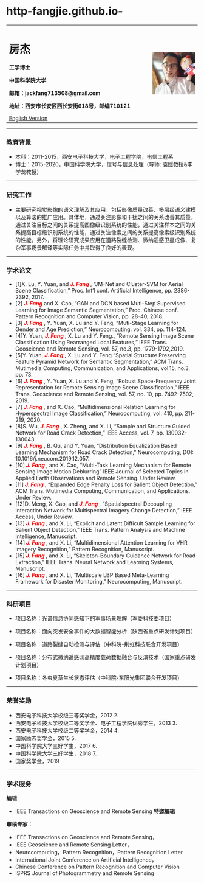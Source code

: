 # http-fangjie.github.io-
<div>
<table border="0">
  <tr>
    <td width="75%">
      <h1>房杰</h1>
      <p><b>工学博士</b></p>
      <p><b>中国科学院大学</b></p>
      <p><b>邮箱：jackfang713508@gmail.com</b></p>
      <p><b>地址：西安市长安区西长安街618号，邮编710121 </b></p>
      <a href="/index-en.md">English Version</a>
    </td>
    <td width="25%">
      <img src="JackFang.jpg" width="100%">
    </td>
  </tr>
</table>
</div>

---

### 教育背景

- 本科：2011-2015，西安电子科技大学，电子工程学院，电信工程系 
- 博士：2015-2020，中国科学院大学，信号与信息处理（导师: 袁媛教授&李学龙教授） 

---


### 研究工作

- 主要研究视觉影像的语义理解及其应用，包括影像质量改善、多层级语义建模以及算法的推广应用。具体地，通过关注影像和干扰之间的关系改善其质量，通过关注目标之间的关系提高图像级识别系统的性能，通过关注样本之间的关系提高目标级识别系统的性能，通过关注像素之间的关系提高像素级识别系统的性能。另外，将理论研究成果应用在道路裂缝检测、微纳遥感卫星成像、复杂军事场景解译等实际任务中并取得了良好的表现。

---


### 学术论文

- [1]X. Lu, Y. Yuan, and ***<font color=red> J. Fang </font>***, “JM-Net and Cluster-SVM for Aerial Scene Classification,” Proc. Int’l conf. Artificial Intelligence, pp. 2386-2392, 2017. 
- [2]***<font color=red> J. Fang </font>*** and X. Cao, “GAN and DCN based Muti-Step Supervised Learning for Image Semantic Segmentation,” Proc. Chinese conf. Pattern Recognition and Computer Vision, pp. 28-40, 2018. 
- [3]***<font color=red> J. Fang </font>***, Y. Yuan, X. Lu and Y. Feng, “Muti-Stage Learning for Gender and Age Prediction,” Neurocomputing. vol. 334, pp. 114-124.
- [4]Y. Yuan, ***<font color=red> J. Fang </font>***, X. Lu and Y. Feng., “Remote Sensing Image Scene Classification Using Rearranged Local Features,” IEEE Trans. Geoscience and Remote Sensing, vol. 57, no.3, pp. 1779-1792,2019. 
- [5]Y. Yuan, ***<font color=red> J. Fang </font>***, X. Lu and Y. Feng “Spatial Structure Preserving Feature Pyramid Network for Semantic Segmentation,” ACM Trans. Mutimedia Computing, Communication, and Applications, vol.15, no.3, pp. 73. 
- [6]***<font color=red> J. Fang </font>***, Y. Yuan, X. Lu and Y. Feng, “Robust Space-Frequency Joint Representation for Remote Sensing Image Scene Classification,” IEEE Trans. Geoscience and Remote Sensing, vol. 57, no. 10, pp. 7492-7502, 2019. 
- [7]***<font color=red> J. Fang </font>***, and X. Cao, “Multidimensional Relation Learning for Hyperspectral Image Classification,” Neurocomputing, vol. 410, pp. 211-219, 2020. 
- [8]S. Wu, ***<font color=red> J. Fang </font>***, X. Zheng, and X. Li, “Sample and Structure Guided Network for Road Crack Detection,” IEEE Access, vol. 7, pp. 130032-130043. 
- [9]***<font color=red> J. Fang </font>***, B. Qu, and Y. Yuan, “Distribution Equalization Based Learning Mechanism for Road Crack Detection,” Neurocomputing, DOI: 10.1016/j.neucom.2019.12.057. 
- [10]***<font color=red> J. Fang </font>***, and X. Cao, “Multi-Task Learning Mechanism for Remote Sensing Image Motion Deblurring” IEEE Journal of Selected Topics in Applied Earth Observations and Remote Sensing. Under Review. 
- [11]***<font color=red> J. Fang </font>***, “Expanded Edge Penalty Loss for Salient Object Detection,” ACM Trans. Mutimedia Computing, Communication, and Applications. Under Review. 
- [12]D. Meng, X. Cao, and ***<font color=red> J. Fang </font>***, “Spatialspectral Decoupling Interaction Network for Multispectral Imagery Change Detection,” IEEE Access, Under Review. 
- [13]***<font color=red> J. Fang </font>***, and X. Li, “Explicit and Latent Difficult Sample Learning for Salient Object Detection,” IEEE Trans. Pattern Analysis and Machine Intelligence, Manuscript. 
- [14]***<font color=red> J. Fang </font>***, and X. Li, “Multidimensional Attention Learning for VHR Imagery Recognition,” Pattern Recognition, Manuscript. 
- [15]***<font color=red> J. Fang </font>***, and X. Li, “Skeleton-Boundary Guidance Network for Road Extraction,” IEEE Trans. Neural Network and Learning Systems, Manuscript. 
- [16]***<font color=red> J. Fang </font>***, and X. Li, “Multiscale LBP Based Meta-Learning Framework for Disaster Monitoring,” Neurocomputing, Manuscript.
             

---

### 科研项目
- 项目名称：光谱信息协同感知下的军事场景理解（军委科技委项目）

- 项目名称：面向突发安全事件的大数据智能分析（陕西省重点研发计划项目） 
   
- 项目名称：道路裂缝自动检测与评估（中科院-荆虹科技联合开发项目） 
    
- 项目名称：分布式微纳遥感网高精度载荷数据融合与反演技术（国家重点研发计划项目）
   
- 项目名称：冬虫夏草生长状态评估（中科院-东阳光集团联合开发项目）
   
---
### 荣誉奖励
-  西安电子科技大学校级三等奖学金，2012 2.
-  西安电子科技大学校级二等奖学金、电子工程学院优秀学生，2013 3. 
-  西安电子科技大学校级二等奖学金，2014 4. 
-  国家励志奖学金，2015 5. 
-  中国科学院大学三好学生，2017 6. 
-  中国科学院大学三好学生，2018 7.
-  国家奖学金，2019

---

### 学术服务

**编辑** 
- IEEE Transactions on Geoscience and Remote Sensing   **特邀编辑**

**审稿专家**： 
- IEEE Transactions on Geoscience and Remote Sensing，
- IEEE Geoscience and Remote Sensing Letter，
- Neurocomputing，Pattern Recognition，Pattern Recognition Letter
- International Joint Conference on Artificial Intelligence，
- Chinese Conference on Pattern Recognition and Computer Vision
- ISPRS Journal of Photogrammetry and Remote Sensing

 


